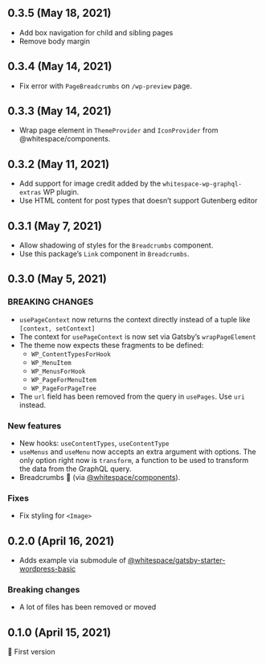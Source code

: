 ## 0.3.5 (May 18, 2021)

- Add box navigation for child and sibling pages
- Remove body margin

## 0.3.4 (May 14, 2021)

- Fix error with `PageBreadcrumbs` on `/wp-preview` page.

## 0.3.3 (May 14, 2021)

- Wrap page element in `ThemeProvider` and `IconProvider` from
  @whitespace/components.

## 0.3.2 (May 11, 2021)

- Add support for image credit added by the `whitespace-wp-graphql-extras` WP
  plugin.
- Use HTML content for post types that doesn’t support Gutenberg editor

## 0.3.1 (May 7, 2021)

- Allow shadowing of styles for the `Breadcrumbs` component.
- Use this package’s `Link` component in `Breadcrumbs`.

## 0.3.0 (May 5, 2021)

### BREAKING CHANGES

- `usePageContext` now returns the context directly instead of a tuple like
  `[context, setContext]`
- The context for `usePageContext` is now set via Gatsby’s `wrapPageElement`
- The theme now expects these fragments to be defined:
  - `WP_ContentTypesForHook`
  - `WP_MenuItem`
  - `WP_MenusForHook`
  - `WP_PageForMenuItem`
  - `WP_PageForPageTree`
- The `url` field has been removed from the query in `usePages`. Use `uri`
  instead.

### New features

- New hooks: `useContentTypes`, `useContentType`
- `useMenus` and `useMenu` now accepts an extra argument with options. The only
  option right now is `transform`, a function to be used to transform the data
  from the GraphQL query.
- Breadcrumbs 🍞 (via
  [@whitespace/components](https://github.com/whitespace-se/components)).

### Fixes

- Fix styling for `<Image>`

## 0.2.0 (April 16, 2021)

- Adds example via submodule of
  [@whitespace/gatsby-starter-wordpress-basic](https://github.com/whitespace-se/gatsby-starter-wordpress-basic)

### Breaking changes

- A lot of files has been removed or moved

## 0.1.0 (April 15, 2021)

🎉 First version
